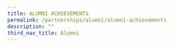 ```yaml
---
title: ALUMNI ACHIEVEMENTS
permalink: /partnerships/alumni/alumni-achievements
description: ""
third_nav_title: Alumni
---
```

